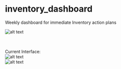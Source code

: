 # inventory_dashboard
Weekly dashboard for immediate Inventory action plans<br>

![alt text](https://github.com/pillowtann/inventory_dashboard/blob/master/images/Inventory%20Dashboard%20Logic.png)

<br><br>
Current Interface:<br>
![alt text](https://github.com/pillowtann/inventory_dashboard/blob/master/images/interface_overalldata.PNG)<br>
![alt text](https://github.com/pillowtann/inventory_dashboard/blob/master/images/interface_proposedrepeats.PNG)
